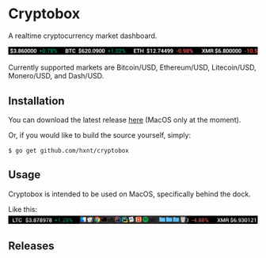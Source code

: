 # Cryptobox
A realtime cryptocurrency market dashboard.

![](art/basic-demo.gif)

Currently supported markets are Bitcoin/USD, Ethereum/USD, Litecoin/USD, Monero/USD, and Dash/USD.

## Installation

You can download the latest release [here][1] (MacOS only at the moment).

Or, if you would like to build the source yourself, simply:
```
$ go get github.com/hxnt/cryptobox
```

## Usage

Cryptobox is intended to be used on MacOS, specifically behind the dock.

Like this:
![](art/behind-dock-demo.gif)

## Releases

[1]: https://github.com/hxnt/cryptobox/releases
